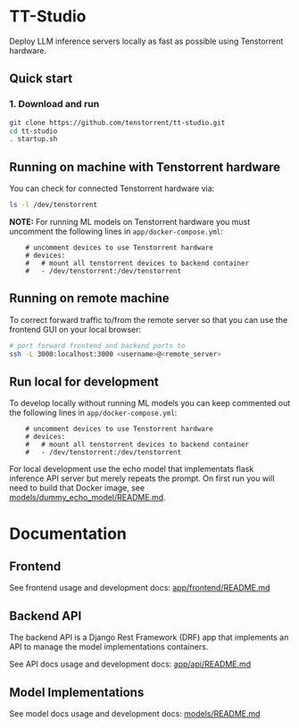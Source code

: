 # TT-Studio

Deploy LLM inference servers locally as fast as possible using Tenstorrent hardware.

## Quick start

### 1. Download and run
```bash
git clone https://github.com/tenstorrent/tt-studio.git
cd tt-studio
. startup.sh
```

## Running on machine with Tenstorrent hardware

You can check for connected Tenstorrent hardware via:
```bash
ls -l /dev/tenstorrent
```

__NOTE:__ For running ML models on Tenstorrent hardware you must uncomment the following lines in `app/docker-compose.yml`:
```
    # uncomment devices to use Tenstorrent hardware
    # devices:
    #   # mount all tenstorrent devices to backend container
    #   - /dev/tenstorrent:/dev/tenstorrent
```

## Running on remote machine

To correct forward traffic to/from the remote server so that you can use the frontend GUI on your local browser:
```bash
# port forward frontend and backend ports to
ssh -L 3000:localhost:3000 <username>@<remote_server>
```

## Run local for development

To develop locally without running ML models you can keep commented out the following lines in `app/docker-compose.yml`:
```
    # uncomment devices to use Tenstorrent hardware
    # devices:
    #   # mount all tenstorrent devices to backend container
    #   - /dev/tenstorrent:/dev/tenstorrent
```

For local development use the echo model that implementats flask inference API server but merely repeats the prompt. On first run you will need to build that Docker image, see [models/dummy_echo_model/README.md](models/dummy_echo_model/README.md).

# Documentation

## Frontend

See frontend usage and development docs: [app/frontend/README.md](app/frontend/README.md)

## Backend API

The backend API is a Django Rest Framework (DRF) app that implements an API to manage the model implementations containers.

See API docs usage and development docs: [app/api/README.md](app/api/README.md)

## Model Implementations

See model docs usage and development docs: [models/README.md](models/README.md)

